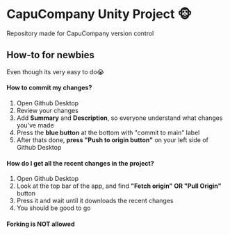 
# CapuCompany Unity Project 🐵

Repository made for CapuCompany version control




## How-to for newbies
Even though its very easy to do😭

#### How to commit my changes?

1. Open Github Desktop
2. Review your changes
3. Add **Summary** and **Description**, so everyone understand what changes you've made
4. Press the **blue button** at the bottom with "commit to main" label
5. After thats done, **press "Push to origin button"** on your left side of Github Desktop

#### How do I get all the recent changes in the project?
1. Open Github Desktop
2. Look at the top bar of the app, and find **"Fetch origin" OR "Pull Origin"** button
3. Press it and wait until it downloads the recent changes
4. You should be good to go

#### Forking is NOT allowed
